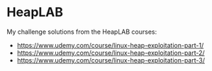 # HeapLAB

My challenge solutions from the HeapLAB courses:

- <https://www.udemy.com/course/linux-heap-exploitation-part-1/>
- <https://www.udemy.com/course/linux-heap-exploitation-part-2/>
- <https://www.udemy.com/course/linux-heap-exploitation-part-3/>
